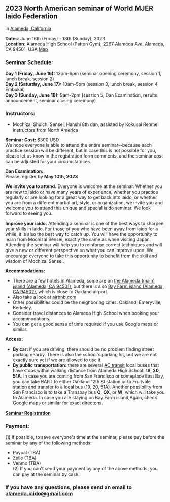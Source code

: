 ## 2023 North American seminar of World MJER Iaido Federation
in [Alameda, California](https://en.wikipedia.org/wiki/Alameda,_California)

**Dates**: June 16th (Friday) - 18th (Sunday), 2023    
**Location**: Alameda High School (Patton Gym), 2267 Alameda Ave, Alameda, CA 94501, USA [Map](https://goo.gl/maps/UtrPW2up4xpmoCks8)

### Seminar Schedule:
**Day 1 (Friday, June 16):** 12pm-6pm (seminar opening ceremony, session 1, lunch break, session 2)    
**Day 2 (Saturday, June 17):** 10am-5pm (session 3, lunch break, session 4, Embukai)    
**Day 3 (Sunday, June 18):** 9am-2pm (session 5, Dan Examination, results announcement, seminar closing ceremony)    

### Instructors:    
- Mochizai Shuichi Sensei, Hanshi 8th dan, assisted by Kokusai Renmei instructors from North America   

**Seminar Cost:** $300 USD    
We hope everyone is able to attend the entire seminar--because each practice session will be different, but in case this is not possible for you, please let us know in the registration form comments, and the seminar cost can be adjusted for your circumstatnces.

**Dan Examination:**    
Please register by **May 10th, 2023**    

**We invite you to attend.** Everyone is welcome at the seminar. Whether you are new to iaido or have many years of experience, whether you practice regularly or are looking for a great way to get back into iaido, or whether you are from a different martial art, style, or organization, we invite you and welcome you to attend this unique and special iaido seminar. We look forward to seeing you.

**Improve your iaido.** Attending a seminar is one of the best ways to sharpen your skills in iaido. For those of you who have been away from iaido for a while, it is also the best way to catch up. You will have the opportunity to learn from Mochizai Sensei, exactly the same as when visiting Japan. Attending the seminar will help you to reinforce correct techniques and will give a new or different perspective on what you can improve upon. We encourage everyone to take this opportunity to benefit from the skill and wisdom of Mochizai Sensei.

**Accommodations:**
- There are a few hotels in Alameda, some are on [the Alameda (main) island (Alameda, CA 94501)](https://en.wikipedia.org/wiki/Alameda_(island)), but there is also [Bay Farm island (Alameda, CA 94502)](https://en.wikipedia.org/wiki/Bay_Farm_Island,_Alameda,_California), which is close to Oakland airport.    
- Also take a look at [airbnb.com](https://www.airbnb.com/)
- Other possibilities could be the neighboring cities: Oakland, Emeryville, Berkeley.    
- Consider travel distances to Alameda High School when booking your accommodations.    
- You can get a good sense of time required if you use Google maps or similar.    

**Access:**
- **By car:** if you are driving, there should be no problem finding street parking nearby. There is also the school's parking lot, but we are not exactly sure yet if we are allowed to use it.
- **By public transportation:** there are several [AC transit](https://www.actransit.org/) local buses that have stops within walking distance from Alameda High School: **19**, **20**, **51A**. In case you are coming from San Francisco or someplace East Bay, you can take BART to either Oakland 12th St station or to Fruitvale station and transfer to a local bus (19, 20, 51A). Another possibility from San Francisco is to take a Transbay bus **O**, **OX**, or **W**, which will take you to Alameda. In case you are staying on Bay Farm island,Again, check Google maps or similar for exact directons.


**[Seminar Registration](https://forms.gle/aQEL4MHb9jvr4BUP7)**

### Payment:
(1) If possible, to save everyone's time at the seminar, please pay before the seminar by any of the following methods: 
- Paypal (TBA)
- Zelle (TBA)
- Venmo (TBA)    
(2) If you can't send your payment by any of the above methods, you can pay at the seminar by cash.

### If you have any questions, please send an email to alameda.iaido@gmail.com
